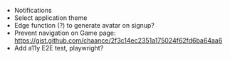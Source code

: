 - Notifications
- Select application theme
- Edge function (?) to generate avatar on signup?
- Prevent navigation on Game page: https://gist.github.com/chaance/2f3c14ec2351a175024f62fd6ba64aa6
- Add a11y E2E test, playwright?
